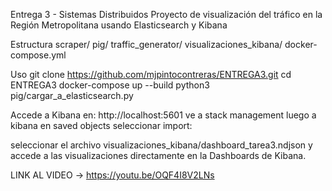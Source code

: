 Entrega 3 - Sistemas Distribuidos
Proyecto de visualización del tráfico en la Región Metropolitana usando Elasticsearch y Kibana

Estructura
scraper/
pig/
traffic_generator/
visualizaciones_kibana/
docker-compose.yml

Uso
git clone https://github.com/mjpintocontreras/ENTREGA3.git
cd ENTREGA3
docker-compose up --build
python3 pig/cargar_a_elasticsearch.py



Accede a Kibana en: http://localhost:5601
ve a stack management luego a kibana en saved objects seleccionar import:

seleccionar el archivo visualizaciones_kibana/dashboard_tarea3.ndjson
y accede a las visualizaciones directamente en la Dashboards de Kibana.

LINK AL  VIDEO -> https://youtu.be/OQF4I8V2LNs


